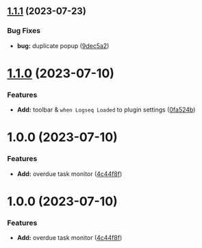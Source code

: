 ## [1.1.1](https://github.com/YU000jp/logseq-plugin-daily-notice/compare/v1.1.0...v1.1.1) (2023-07-23)


### Bug Fixes

* **bug:** duplicate popup ([9dec5a2](https://github.com/YU000jp/logseq-plugin-daily-notice/commit/9dec5a2faae43c4b928438829912a31cf6e4b407))

# [1.1.0](https://github.com/YU000jp/logseq-plugin-daily-notice/compare/v1.0.0...v1.1.0) (2023-07-10)


### Features

* **Add:** toolbar & `when Logseq Loaded` to plugin settings ([0fa524b](https://github.com/YU000jp/logseq-plugin-daily-notice/commit/0fa524b81b7175b13dda2b3c12f7d9c9117d8517))

# 1.0.0 (2023-07-10)


### Features

* **Add:** overdue task monitor ([4c44f8f](https://github.com/YU000jp/logseq-plugin-weekday-notice/commit/4c44f8f9d301e14ab04520d4b5f33e8df47564ed))

# 1.0.0 (2023-07-10)


### Features

* **Add:** overdue task monitor ([4c44f8f](https://github.com/YU000jp/logseq-plugin-weekday-notice/commit/4c44f8f9d301e14ab04520d4b5f33e8df47564ed))
